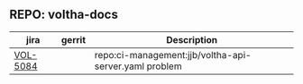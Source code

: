 

REPO: voltha-docs
-----------------

| jira | gerrit | Description |
| -----| ------ | ------------|
| [VOL-5084](https://jira.opencord.org/browse/VOL-5084) | | repo:ci-management:jjb/voltha-api-server.yaml problem |
